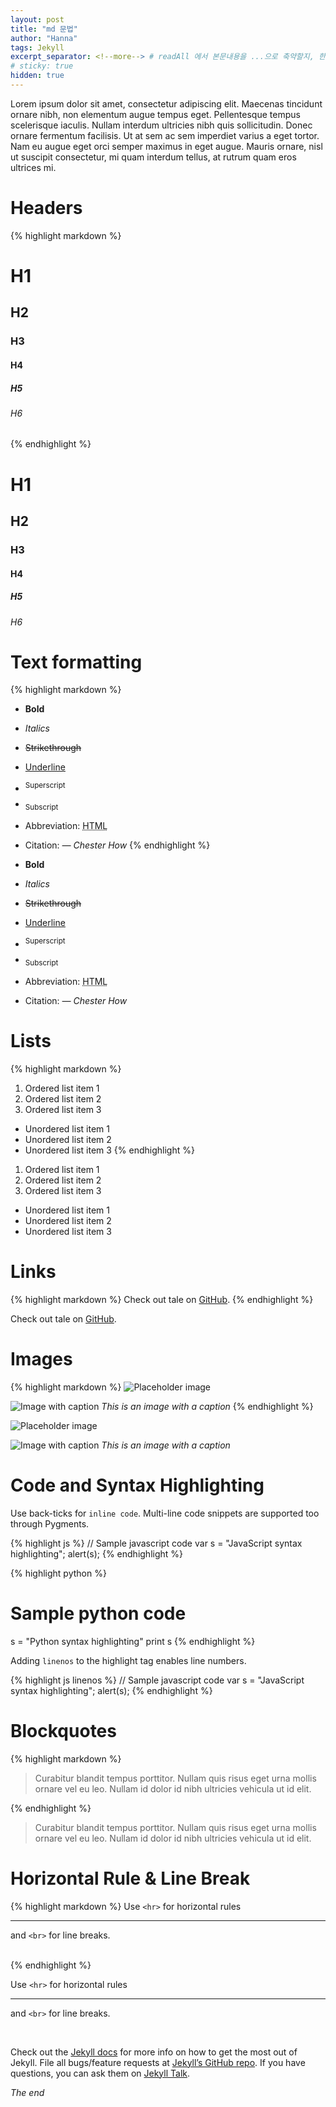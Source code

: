 ```yaml
---
layout: post
title: "md 문법"
author: "Hanna"
tags: Jekyll
excerpt_separator: <!--more--> # readAll 에서 본문내용을 ...으로 축약할지, 한줄만 적용할지
# sticky: true
hidden: true
---
```


Lorem ipsum dolor sit amet, consectetur adipiscing elit. Maecenas tincidunt ornare nibh, non elementum augue tempus eget. Pellentesque tempus scelerisque iaculis.<!--more--> Nullam interdum ultricies nibh quis sollicitudin. Donec ornare fermentum facilisis. Ut at sem ac sem imperdiet varius a eget tortor. Nam eu augue eget orci semper maximus in eget augue. Mauris ornare, nisl ut suscipit consectetur, mi quam interdum tellus, at rutrum quam eros ultrices mi.

# Headers

{% highlight markdown %}

# H1

## H2

### H3

#### H4

##### H5

###### H6

{% endhighlight %}

# H1

## H2

### H3

#### H4

##### H5

###### H6

# Text formatting

{% highlight markdown %}

- **Bold**
- _Italics_
- ~~Strikethrough~~
- <ins>Underline</ins>
- <sup>Superscript</sup>
- <sub>Subscript</sub>
- Abbreviation: <abbr title="HyperText Markup Language">HTML</abbr>
- Citation: <cite>&mdash; Chester How</cite>
  {% endhighlight %}

- **Bold**
- _Italics_
- ~~Strikethrough~~
- <ins>Underline</ins>
- <sup>Superscript</sup>
- <sub>Subscript</sub>
- Abbreviation: <abbr title="HyperText Markup Language">HTML</abbr>
- Citation: <cite>&mdash; Chester How</cite>

# Lists

{% highlight markdown %}

1. Ordered list item 1
2. Ordered list item 2
3. Ordered list item 3

- Unordered list item 1
- Unordered list item 2
- Unordered list item 3
  {% endhighlight %}

1. Ordered list item 1
2. Ordered list item 2
3. Ordered list item 3

- Unordered list item 1
- Unordered list item 2
- Unordered list item 3

# Links

{% highlight markdown %}
Check out tale on [GitHub](https://github.com/chesterhow/tale).
{% endhighlight %}

Check out tale on [GitHub](https://github.com/chesterhow/tale).

# Images

{% highlight markdown %}
![Placeholder image](https://placehold.it/800x400 "Placeholder image")

![Image with caption](https://placehold.it/700x400 "Image with caption")
_This is an image with a caption_
{% endhighlight %}

![Placeholder image](https://placehold.it/800x400 "Placeholder image")

![Image with caption](https://placehold.it/700x400 "Image with caption")
_This is an image with a caption_

# Code and Syntax Highlighting

Use back-ticks for `inline code`. Multi-line code snippets are supported too through Pygments.

{% highlight js %}
// Sample javascript code
var s = "JavaScript syntax highlighting";
alert(s);
{% endhighlight %}

{% highlight python %}

# Sample python code

s = "Python syntax highlighting"
print s
{% endhighlight %}

Adding `linenos` to the highlight tag enables line numbers.

{% highlight js  linenos %}
// Sample javascript code
var s = "JavaScript syntax highlighting";
alert(s);
{% endhighlight %}

# Blockquotes

{% highlight markdown %}

> Curabitur blandit tempus porttitor. Nullam quis risus eget urna mollis ornare vel eu leo. Nullam id dolor id nibh ultricies vehicula ut id elit.

{% endhighlight %}

> Curabitur blandit tempus porttitor. Nullam quis risus eget urna mollis ornare vel eu leo. Nullam id dolor id nibh ultricies vehicula ut id elit.

# Horizontal Rule & Line Break

{% highlight markdown %}
Use `<hr>` for horizontal rules

<hr>

and `<br>` for line breaks.

<br>
{% endhighlight %}

Use `<hr>` for horizontal rules

<hr>

and `<br>` for line breaks.

<br>

Check out the [Jekyll docs][jekyll-docs] for more info on how to get the most out of Jekyll. File all bugs/feature requests at [Jekyll’s GitHub repo][jekyll-gh]. If you have questions, you can ask them on [Jekyll Talk][jekyll-talk].

[jekyll-docs]: https://jekyllrb.com/docs/home
[jekyll-gh]: https://github.com/jekyll/jekyll
[jekyll-talk]: https://talk.jekyllrb.com/

_The end_
